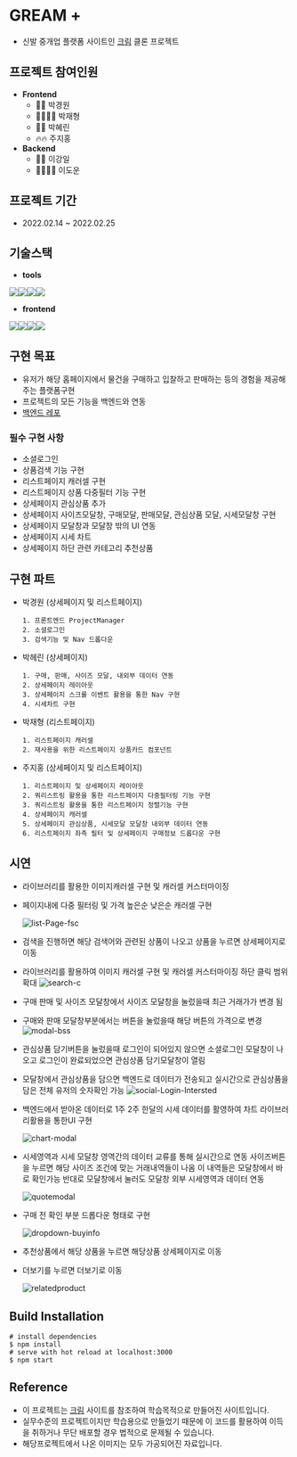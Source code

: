 # GREAM +

- 신발 중개업 플랫폼 사이트인 <a href="https://kream.co.kr/">크림</a> 클론 프로젝트

## **프로젝트 참여인원**

- **Frontend**
  - 🍻🍻 박경원
  - 💪🏻💪🏻 박재형
  - 🦋🦋 박혜린
  - 🔥🔥 주지홍
- **Backend**
  - 🐨🐨 이강일
  - 🐻‍❄️🐻‍❄️ 이도운

## **프로젝트 기간**

- 2022.02.14 ~ 2022.02.25

## **기술스택**

- **tools**

<img src="https://img.shields.io/badge/github-181717?style=for-the-badge&logo=github&logoColor=white"><img src="https://img.shields.io/badge/git-F05032?style=for-the-badge&logo=git&logoColor=white"><img src="https://img.shields.io/badge/Trello-%23026AA7.svg?style=for-the-badge&logo=Trello&logoColor=white"><img src="https://img.shields.io/badge/Slack-4A154B?style=for-the-badge&logo=slack&logoColor=white">

- **frontend**

<img src="https://img.shields.io/badge/html5-E34F26?style=for-the-badge&logo=html5&logoColor=white"><img src="https://img.shields.io/badge/css-1572B6?style=for-the-badge&logo=css3&logoColor=white"><img src="https://img.shields.io/badge/javascript-F7DF1E?style=for-the-badge&logo=javascript&logoColor=black"><img src="https://img.shields.io/badge/react-61DAFB?style=for-the-badge&logo=react&logoColor=black">

## **구현 목표**

- 유저가 해당 홈페이지에서 물건을 구매하고 입찰하고 판매하는 등의 경험을 제공해주는 플랫폼구현
- 프로젝트의 모든 기능을 백엔드와 연동
- <a href="https://github.com/wecode-bootcamp-korea/29-2nd-GREAM-backend.git">백엔드 레포</a>

### 필수 구현 사항

- 소셜로그인
- 상품검색 기능 구현
- 리스트페이지 캐러셀 구현
- 리스트페이지 상품 다중필터 기능 구현
- 상세페이지 관심상품 추가
- 상세페이지 사이즈모달창, 구매모달, 판매모달, 관심상품 모달, 시세모달창 구현
- 상세페이지 모달창과 모달창 밖의 UI 연동
- 상세페이지 시세 차트
- 상세페이지 하단 관련 카테고리 추천상품

## **구현 파트**

- 박경원 (상세페이지 및 리스트페이지)
  ```
  1. 프론트엔드 ProjectManager
  2. 소셜로그인
  3. 검색기능 및 Nav 드롭다운
  ```
- 박헤린 (상세페이지)
  ```
  1. 구매, 판매, 사이즈 모달, 내외부 데이터 연동
  2. 상세페이지 레이아웃
  3. 상세페이지 스크롤 이벤트 활용을 통한 Nav 구현
  4. 시세차트 구현
  ```
- 박재형 (리스트페이지)
  ```
  1. 리스트페이지 캐러셀
  2. 재사용을 위한 리스트페이지 상품카드 컴포넌트
  ```
- 주지홍 (상세페이지 및 리스트페이지)
  ```
  1. 리스트페이지 및 상세페이지 레이아웃
  2. 쿼리스트링 활용을 통한 리스트페이지 다중필터링 기능 구현
  3. 쿼리스트링 활용을 통한 리스트페이지 정렬기능 구현
  4. 상세페이지 캐러셀
  5. 상세페이지 관심상품, 시세모달 모달창 내외부 데이터 연동
  6. 리스트페이지 좌측 필터 및 상세페이지 구매정보 드롭다운 구현
  ```

## **시연**

- 라이브러리를 활용한 이미지캐러셀 구현 및 캐러셀 커스터마이징
- 페이지내에 다중 필터링 및 가격 높은순 낮은순 캐러셀 구현
  
  <img src="https://i.ibb.co/H2yNNZ5/list-Page-fsc.gif" alt="list-Page-fsc" border="0">
- 검색을 진행하면 해당 검색어와 관련된 상품이 나오고 상품을 누르면 상세페이지로 이동
- 라이브러리를 활용하여 이미지 캐러셀 구현 및 캐러셀 커스터마이징 하단 클릭 범위 확대
  <img src="https://i.ibb.co/rmcRm7V/search-c.gif" alt="search-c" border="0">
- 구매 판매 및 사이즈 모달창에서 사이즈 모달창을 눌렀을때 최근 거래가가 변경 됨
- 구매와 판매 모달창부분에서는 버튼을 눌렀을때 해당 버튼의 가격으로 변경
  <img src="https://i.ibb.co/hW9BgDz/modal-bss.gif" alt="modal-bss" border="0">
- 관심상품 담기버튼을 눌렀을때 로그인이 되어있지 않으면 소셜로그인 모달창이 나오고 로그인이 완료되었으면 관심상품 담기모달창이 열림
- 모달창에서 관심상품을 담으면 백엔드로 데이터가 전송되고 실시간으로 관심상품을 담은 전체 유저의 숫자확인 가능
  <img src="https://i.ibb.co/cFmZD9Y/social-Login-Intersted.gif" alt="social-Login-Intersted" border="0">
- 백엔드에서 받아온 데이터로 1주 2주 한달의 시세 데이터를 활영하여 차트 라이브러리활용을
  통한UI 구현

  <img src="https://i.ibb.co/KFVc4WY/chart-modal.gif" alt="chart-modal" border="0">

- 시세영역과 시세 모달창 영역간의 데이터 교류를 통해 실시간으로 연동 사이즈버튼을 누르면 해당 사이즈 조건에 맞는 거래내역들이 나옴 이 내역들은 모달창에서 바로 확인가능 반대로 모달창에서 눌러도 모달창 외부 시세영역과 데이터 연동
  
  <img src="https://i.ibb.co/Pw8q4zG/quotemodal.gif" alt="quotemodal" border="0">
- 구매 전 확인 부분 드롭다운 형태로 구현
  
  <img src="https://i.ibb.co/D74YvFh/dropdown-buyinfo.gif" alt="dropdown-buyinfo" border="0">
- 추천상품에서 해당 상품을 누르면 해당상품 상세페이지로 이동
- 더보기를 누르면 더보기로 이동
  
  <img src="https://i.ibb.co/1GWLXMn/relatedproduct.gif" alt="relatedproduct" border="0">

## **Build Installation**

```
# install dependencies
$ npm install
# serve with hot reload at localhost:3000
$ npm start
```

## **Reference**

- 이 프로젝트는 <a href="https://kream.co.kr/">크림</a> 사이트를 참조하여 학습목적으로 만들어진 사이트입니다.
- 실무수준의 프로젝트이지만 학습용으로 만들었기 때문에 이 코드를 활용하여 이득을 취하거나 무단 배포할 경우 법적으로 문제될 수 있습니다.
- 해당프로젝트에서 나온 이미지는 모두 가공되어진 자료입니다.
